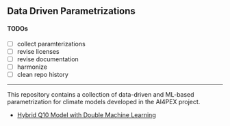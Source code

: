 ## Data Driven Parametrizations

#### TODOs

- [ ] collect paramterizations 
- [ ] revise licenses 
- [ ] revise documentation 
- [ ] harmonize 
- [ ] clean repo history

----------

This repository contains a collection of data-driven and ML-based
parametrization for climate models developed in the AI4PEX project. 


- [Hybrid Q10 Model with Double Machine Learning](hybrid-q10-model-chm/)






